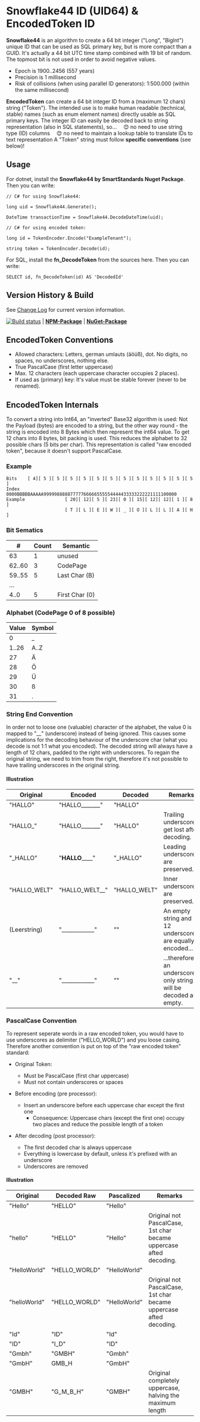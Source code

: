 ﻿# Snowflake44 ID (UID64) & EncodedToken ID

**Snowflake44** is an algorithm to create a 64 bit integer ("Long", "BigInt") unique ID that can be used as SQL primary key, 
but is more compact than a GUID. It's actually a 44 bit UTC time stamp combined with 19 bit of random.
The topmost bit is not used in order to avoid negative values.

- Epoch is 1900..2456 (557 years)
- Precision is 1 millisecond
- Risk of collisions (when using parallel ID generators): 1:500.000 (within the same millisecond)

**EncodedToken** can create a 64 bit integer ID from a (maximum 12 chars) string ("Token"). 
The intended use is to make human readable (technical, stable) names (such as enum element names) directly usable as SQL primary keys.
The integer ID can easily be decoded back to string representation (also in SQL statements), so...
 😊 no need to use string type (ID) columns
 😊 no need to maintain a lookup table to translate IDs to text representation
A "Token" string must follow **specific conventions** (see below)!

## Usage

For dotnet, install the **Snowflake44 by SmartStandards Nuget Package**.
Then you can write:

    // C# for using Snowflake44:

    long uid = Snowflake44.Generate();

    DateTime transactionTime = Snowflake44.DecodeDateTime(uid);
    
    // C# for using encoded token:

    long id = TokenEncoder.Encode("ExampleTenant");

    string token = TokenEncoder.Decode(id);
    
For SQL, install the **fn_DecodeToken** from the sources here.
Then you can write:

    SELECT id, fn_DecodeToken(id) AS 'DecodedId'

## Version History & Build

See [Change Log](./vers/changelog.md) for current version information.

[![Build status](https://dev.azure.com/SmartOpenSource/Smart%20Standards%20(Allgemein)/_apis/build/status/Snowflake44)](https://dev.azure.com/SmartOpenSource/Smart%20Standards%20(Allgemein)/_build/latest?definitionId=3) | **[NPM-Package](https://www.npmjs.com/package/snowflake44?activeTab=versions)** | **[NuGet-Package](https://www.nuget.org/packages/snowflake44)**

## EncodedToken Conventions

- Allowed characters: Letters, german umlauts (äöüß), dot. No digits, no spaces, no underscores, nothing else.
- True PascalCase (first letter uppercase)
- Max. 12 characters (each uppercase character occupies 2 places).
- If used as (primary) key: It's value must be stable forever (never to be renamed).

## EncodedToken Internals

To convert a string into Int64, an "inverted" Base32 algorithm is used: Not the Payload (bytes) are encoded to a string,
but the other way round - the string is encoded into 8 Bytes which then represent the int64 value. 
To get 12 chars into 8 bytes, bit packing is used. This reduces the alphabet to 32 possible chars (5 bits per char).
This representation is called "raw encoded token", because it doesn't support PascalCase.

### Example

    Bits    [ 4][ 5 ][ 5 ][ 5 ][ 5 ][ 5 ][ 5 ][ 5 ][ 5 ][ 5 ][ 5 ][ 5 ][ 5 ] 
    Index   0000BBBBBAAAAA99999888887777766666555554444433333222221111100000 
    Example               [ 20][ 12][ 5 ][ 23][ 0 ][ 15][ 12][ 12][ 1 ][ 8 ]
                          [ T ][ L ][ E ][ W ][ _ ][ O ][ L ][ L ][ A ][ H ]

### Bit Sematics

| #      | Count |       Semantic |
|--------|-------|----------------|
|     63 |     1 |         unused |
| 62..60 |     3 |       CodePage |
| 59..55 |     5 |  Last Char (B) |
|     …  |       |                |
|   4..0 |     5 | First Char (0) |

### Alphabet (CodePage 0 of 8 possible)

| Value | Symbol | 
|-------|--------|
|     0 |      _ |
| 1..26 |   A..Z |
|    27 |      Ä | 
|    28 |      Ö | 
|    29 |      Ü | 
|    30 |      ß | 
|    31 |      . |

### String End Convention 

In order not to loose one (valuable) character of the alphabet, the value 0 is mapped to "__" (underscore) instead of being ignored.
This causes some implications for the decoding behaviour of the underscore char (what you decode is not 1:1 what you encoded).
The decoded string will always have a length of 12 chars, padded to the right with underscores. To regain the original string,
we need to trim from the right, therefore it's not possible to have trailing underscores in the original string.

#### Illustration

|     Original |        Encoded |      Decoded | Remarks                                                             |
|--------------|----------------|--------------|---------------------------------------------------------------------|
|      "HALLO" | "HALLO_______" |      "HALLO" |                                                                     |
|     "HALLO_" | "HALLO_______" |      "HALLO" | Trailing underscores get lost after decoding.                       |
|     "_HALLO" | "__HALLO______" |     "_HALLO" | Leading underscores are preserved.                                 |
| "HALLO_WELT" | "HALLO_WELT__" | "HALLO_WELT" | Inner underscores are preserved.                                    |
| (Leerstring) | "____________" |           "" | An empty string and 12 underscores are equally encoded...           | 
|         "__" | "____________" |           "" | ...therefore an underscore-only string will be decoded as empty.    | 

### PascalCase Convention 
  
To represent seperate words in a raw encoded token, you would have to use underscores as delimiter ("HELLO_WORLD") and you loose casing.
Therefore another convention is put on top of the "raw encoded token" standard:

- Original Token:
  - Must be PascalCase (first char uppercase)
  - Must not contain underscores or spaces

- Before encoding (pre processor): 
    - Insert an underscore before each uppercase char except the first one
        - Consequence: Uppercase chars (except the first one) occupy two places and reduce the possible length of a token

- After decoding (post processor): 
    - The first decoded char is always uppercase
    - Everything is lowercase by default, unless it's prefixed with an underscore
    - Underscores are removed

#### Illustration

|     Original |   Decoded Raw |   Pascalized | Remarks                                                            |
|--------------|---------------|--------------|--------------------------------------------------------------------|
|      "Hello" |       "HELLO" |      "Hello" |                                                                    |
|      "hello" |       "HELLO" |      "Hello" | Original not PascalCase, 1st char became uppercase afted decoding. |
| "HelloWorld" | "HELLO_WORLD" | "HelloWorld" |                                                                    |
| "helloWorld" | "HELLO_WORLD" | "HelloWorld" | Original not PascalCase, 1st char became uppercase afted decoding. |
|         "Id" |          "ID" |         "Id" |                                                                    |
|         "ID" |         "I_D" |         "ID" |                                                                    |
|       "Gmbh" |        "GMBH" |       "Gmbh" |                                                                    |
|       "GmbH" |         GMB_H |       "GmbH" |                                                                    |
|       "GMBH" |     "G_M_B_H" |       "GMBH" | Original completely uppercase, halving the maximum length          |
